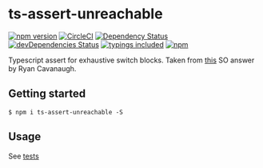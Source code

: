 # ts-assert-unreachable
[![npm version](https://badge.fury.io/js/ts-assert-unreachable.svg?t=1495378566925)](https://badge.fury.io/js/ts-assert-unreachable)
[![CircleCI](https://circleci.com/gh/iyegoroff/ts-assert-unreachable.svg?style=svg)](https://circleci.com/gh/iyegoroff/ts-assert-unreachable)
[![Dependency Status](https://david-dm.org/iyegoroff/ts-assert-unreachable.svg?t=1495378566925)](https://david-dm.org/iyegoroff/ts-assert-unreachable)
[![devDependencies Status](https://david-dm.org/iyegoroff/ts-assert-unreachable/dev-status.svg)](https://david-dm.org/iyegoroff/ts-assert-unreachable?type=dev)
[![typings included](https://img.shields.io/badge/typings-included-brightgreen.svg?t=1495378566925)](dist/index.d.ts)
[![npm](https://img.shields.io/npm/l/express.svg?t=1495378566925)](https://www.npmjs.com/package/ts-assert-unreachable)

Typescript assert for exhaustive switch blocks. Taken from [this](https://stackoverflow.com/a/39419171/4134913) SO answer by Ryan Cavanaugh.

## Getting started

`$ npm i ts-assert-unreachable -S`

## Usage

See [tests](test/fixtures/)
